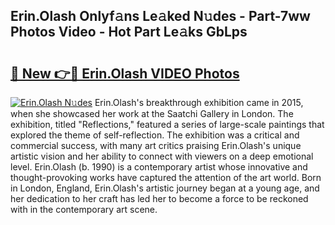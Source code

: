## Erin.Olash Onlyf𝚊ns Le𝚊ked N𝚞des - Part-7ww Photos Video - Hot Part Le𝚊ks GbLps

# <h2><a href="http://ab32243.deff.icu/?id=Erin.Olash">🔗 New 👉🔴 Erin.Olash VIDEO Photos</a></h2>

[![Erin.Olash N𝚞des](https://i.imgur.com/rIISA9y.gif)](http://ab32243.deff.icu/?id=Erin.Olash)
Erin.Olash's breakthrough exhibition came in 2015, when she showcased her work at the Saatchi Gallery in London. The exhibition, titled "Reflections," featured a series of large-scale paintings that explored the theme of self-reflection. The exhibition was a critical and commercial success, with many art critics praising Erin.Olash's unique artistic vision and her ability to connect with viewers on a deep emotional level. Erin.Olash (b. 1990) is a contemporary artist whose innovative and thought-provoking works have captured the attention of the art world. Born in London, England, Erin.Olash's artistic journey began at a young age, and her dedication to her craft has led her to become a force to be reckoned with in the contemporary art scene.
